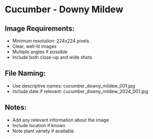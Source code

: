 # Cucumber - Downy Mildew

## Image Requirements:
- Minimum resolution: 224x224 pixels
- Clear, well-lit images
- Multiple angles if possible
- Include both close-up and wide shots

## File Naming:
- Use descriptive names: cucumber_downy_mildew_001.jpg
- Include date if relevant: cucumber_downy_mildew_2024_001.jpg

## Notes:
- Add any relevant information about the image
- Include location if known
- Note plant variety if available
